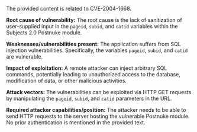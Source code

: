 The provided content is related to CVE-2004-1668.

**Root cause of vulnerability:**
The root cause is the lack of sanitization of user-supplied input in the `pageid`, `subid`, and `catid` variables within the Subjects 2.0 Postnuke module.

**Weaknesses/vulnerabilities present:**
The application suffers from SQL injection vulnerabilities. Specifically, the variables `pageid`, `subid`, and `catid` are vulnerable.

**Impact of exploitation:**
A remote attacker can inject arbitrary SQL commands, potentially leading to unauthorized access to the database, modification of data, or other malicious activities.

**Attack vectors:**
The vulnerabilities can be exploited via HTTP GET requests by manipulating the `pageid`, `subid`, and `catid` parameters in the URL.

**Required attacker capabilities/position:**
The attacker needs to be able to send HTTP requests to the server hosting the vulnerable Postnuke module. No prior authentication is mentioned in the provided text.